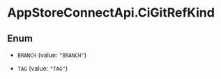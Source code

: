 # AppStoreConnectApi.CiGitRefKind

## Enum


* `BRANCH` (value: `"BRANCH"`)

* `TAG` (value: `"TAG"`)


